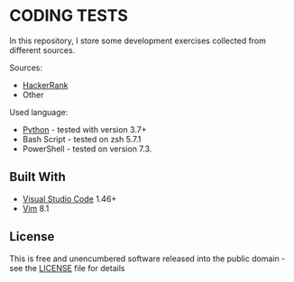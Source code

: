 # CODING TESTS

In this repository, I store some development exercises collected from different sources.

Sources:
* [HackerRank](https://www.hackerrank.com/)
* Other

Used language:

* [Python](https://www.python.org/) - tested with version 3.7+
* Bash Script - tested on zsh 5.7.1
* PowerShell - tested on version 7.3.

## Built With

* [Visual Studio Code](https://code.visualstudio.com/) 1.46+
* [Vim](https://www.vim.org/) 8.1 

## License

This is free and unencumbered software released into the public domain - see the [LICENSE](LICENSE) file for details

